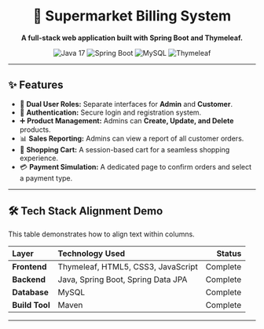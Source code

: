 <div align="center">

# 🛒 Supermarket Billing System

**A full-stack web application built with Spring Boot and Thymeleaf.**

</div>

<p align="center">
  <img src="https://img.shields.io/badge/Java-17-blue.svg" alt="Java 17"/>
  <img src="https://img.shields.io/badge/Spring%20Boot-3.2.1-brightgreen.svg" alt="Spring Boot"/>
  <img src="https://img.shields.io/badge/Database-MySQL-orange.svg" alt="MySQL"/>
  <img src="https://img.shields.io/badge/Frontend-Thymeleaf-green.svg" alt="Thymeleaf"/>
</p>

---

## ✨ Features

-   👤 **Dual User Roles:** Separate interfaces for **Admin** and **Customer**.
-   🔐 **Authentication:** Secure login and registration system.
-   ➕ **Product Management:** Admins can **Create, Update, and Delete** products.
-   📊 **Sales Reporting:** Admins can view a report of all customer orders.
-   🛒 **Shopping Cart:** A session-based cart for a seamless shopping experience.
-   💳 **Payment Simulation:** A dedicated page to confirm orders and select a payment type.

---

## 🛠️ Tech Stack Alignment Demo

This table demonstrates how to align text within columns.

| Layer       | Technology Used                          | Status      |
|:------------|:-----------------------------------------|------------:|
| **Frontend**  | Thymeleaf, HTML5, CSS3, JavaScript         |    Complete |
| **Backend**   | Java, Spring Boot, Spring Data JPA       |    Complete |
| **Database**  | MySQL                                    |    Complete |
| **Build Tool**| Maven                                    |    Complete |

---
